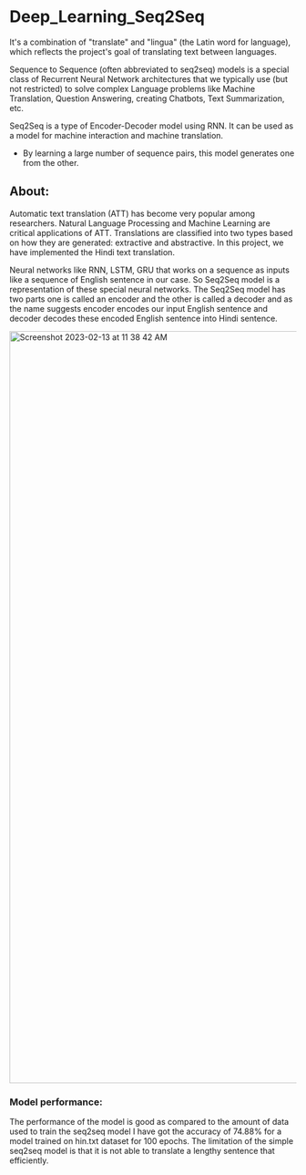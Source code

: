 # Deep_Learning_Seq2Seq

 It's a combination of "translate" and "lingua" (the Latin word for language), which reflects the project's goal of translating text between languages.

Sequence to Sequence (often abbreviated to seq2seq) models is a special class of Recurrent Neural Network architectures that we typically use (but not restricted) to solve complex Language problems like Machine Translation, Question Answering, creating Chatbots, Text Summarization, etc.

Seq2Seq is a type of Encoder-Decoder model using RNN. It can be used as a model for machine interaction and machine translation.
- By learning a large number of sequence pairs, this model generates one from the other.

## About:

Automatic text translation (ATT) has become very popular among researchers. Natural Language Processing and Machine Learning are critical applications of ATT. Translations are classified into two types based on how they are generated: extractive and abstractive. In this project, we have implemented the Hindi text translation. 

Neural networks like RNN, LSTM, GRU that works on a sequence as inputs like a sequence of English sentence in our case. So Seq2Seq model is a representation of these special neural networks. The Seq2Seq model has two parts one is called an encoder and the other is called a decoder and as the name suggests encoder encodes our input English sentence and decoder decodes these encoded English sentence into Hindi sentence.

<img width="1320" alt="Screenshot 2023-02-13 at 11 38 42 AM" src="https://user-images.githubusercontent.com/118846871/218383565-415974fe-acd5-4f36-9a4b-1b3ec182c468.png">


### Model performance:

The performance of the model is good as compared to the amount of data used to train the seq2seq model I have got the accuracy of 74.88% for a model trained on hin.txt dataset for 100 epochs.
The limitation of the simple seq2seq model is that it is not able to translate a lengthy sentence that efficiently.
